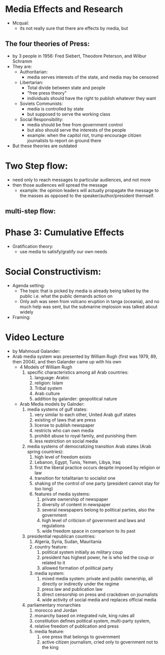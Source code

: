 # Media Effects and Research
- Mcqual:
	- its not really sure that there are effects by media, but
## The four theories of Press:
- by 3 people in 1956: Fred Siebert, Theodore Peterson, and Wilbur Schramm
- They are: 
	- Authoritarian:
		- media serves interests of the state, and media may be censored
	- Libertarian:
		- Total divide between state and people
		- "free press theory"
		- individuals should have the right to publish whatever they want
	- Soviets Communists:
		- media is controlled by state
		- but supposed to serve the working class
	- Social Responsibility:
		- media should be free from government control
		- but also should serve the interests of the people
		- example: when the capitol riot, trump encourage citizen journalists to report on ground there
- But these theories are outdated
# Two Step flow:
- need only to reach messages to particular audiences, and not more
- then those audiences will spread the message
	- example: the opinion leaders will actually propagate the message to the masses as opposed to the speaker/author/president themself.
## multi-step flow:

# Phase 3: Cumulative Effects

- Gratification theory: 
	- use media to satisfy/gratify our own needs

# Social Constructivism:
- Agenda setting:
	- The topic that is picked by media is already being talked by the public i.e. what the public demands action on 
	- Only ash was seen from volcano eruption in tanga (oceania), and no much help was sent, but the submarine implosion was talked about widely
- Framing:
# Video Lecture
- by Mahmoud Galander:
- Arab media system was presented by William Rugh (first was 1979, 89, then 2004), and then Galander came up with his own
	- 4 Models of William Rugh
		1) specific characteristics among all Arab countries:
			1) language: Arabic
			2) religion: Islam
			3) Tribal system
			4) Arab culture
			5) addition by galander: geopolitical nature
	- Arab Media models by Galnder:
		1) media systems of gulf states:
			1) very similar to each other, United Arab gulf states
			2) existing of laws that are press
			3) license to publish newspaper
			4) restricts who can own media
			5) prohibit abuse to royal family, and punishing them
			6) less restriction on social media
		2) media systems of democratizing transition Arab states (Arab spring countries):
			1) high level of freedom exists
			2) Lebanon, Egypt, Tunis, Yemen, Libya, Iraq
			3) first the liberal practice occurs despite imposed by religion or law
			4) transition for totalitarian to socialist one
			5) shaking of the control of one party (president cannot stay for too long)
			6) features of media systems:
				1) private ownership of newspaper
				2) diversity of content in newspaper
				3) several newspapers belong to political parties, also the government
				4) high level of criticism of government and laws and regulations
				5) wide freedom space in comparison to its past
		3) presidential republican countries:
			1) Algeria, Syria, Sudan, Mauritania
			2) country feature:
				1) political system initially as military coup
				2) president has highest power, he is who led the coup or related to it
				3) allowed formation of political party
			3) media system:
				1) mixed media system: private and public ownership, all directly or indirectly under the regime
				2) press law and publication law
				3) direct censorship on press and crackdown on journalists
				4) wide activity of social media and replaces official media
		4) parliamentary monarchies
			1) morocco and Jordan
			2) monarchy based on integrated rule, king rules all
			3) constitution defines political system, multi-party system,
			4) relative freedom of publication and press
			5) media feature:
				1) one press that belongs to government
				2) active citizen journalism, cried only to government not to the king